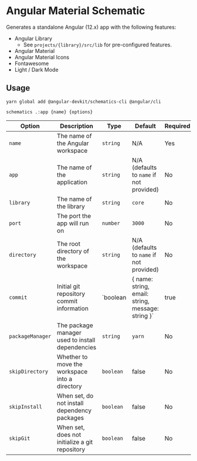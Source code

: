 # Angular Material Schematic

Generates a standalone Angular (12.x) app with the following features:

* Angular Library
    * See `projects/{library}/src/lib` for pre-configured features.
* Angular Material
* Angular Material Icons
* Fontawesome
* Light / Dark Mode

## Usage

```
yarn global add @angular-devkit/schematics-cli @angular/cli

schematics .:app {name} {options}
```

Option | Description | Type | Default | Required
-------|-------------|------|---------|---------
`name` | The name of the Angular workspace | `string` | N/A | Yes
`app` | The name of the application | `string` | N/A (defaults to `name` if not provided) | No
`library` | The name of the library | `string` | `core` | No
`port` | The port the app will run on | `number` | `3000` | No
`directory` | The root directory of the workspace | `string` | N/A (defaults to `name` if not provided) | No
`commit` | Initial git repository commit information | `boolean | { name: string, email: string, message: string }` | true | No
`packageManager` | The package manager used to install dependencies | `string` | `yarn` | No
`skipDirectory` | Whether to move the workspace into a directory | `boolean` | false | No
`skipInstall` | When set, do not install dependency packages | `boolean` | false | No
`skipGit` | When set, does not initialize a git repository | `boolean` | false | No
